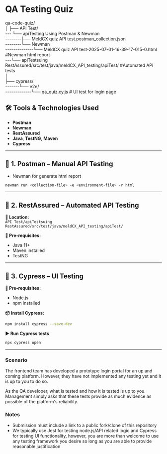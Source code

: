# QA Testing Quiz
qa-code-quiz/<br>
│
├── API Test/<br>
--- └── apiTesting Using Postman & Newman<br>
--------├── MeldCX quiz API test.postman_collection.json<br>
--------└── Newman <br>
--------------└── MeldCX quiz API test-2025-07-01-16-39-17-015-0.html       #Newman html report<br>
---└── apiTestsuing RestAssured/src/test/java/meldCX_API_testing/apiTest/    #Automated API tests<br>
│<br>
├── cypress/<br>
-------└── e2e/<br>
 -------------└── qa_quiz.cy.js # UI test for login page<br>


## 🛠 Tools & Technologies Used

- **Postman**
- **Newman**
- **RestAssured**
-  **Java**, **TestNG**, **Maven**
- **Cypress**
---
## 🔹 1. Postman – Manual API Testing
- Newman for generate html report

```bash
newman run <collection-file> -e <environment-file> -r html
```
---

## 🔹 2. RestAssured – Automated API Testing

**📂 Location:**  
`API Test/apiTestsuing RestAssured/src/test/java/meldCX_API_testing/apiTest/`

**🧰 Pre-requisites:**

- Java 11+
- Maven installed
- TestNG
---
## 🔹 3. Cypress – UI Testing
**🧰 Pre-requisites:**

- Node.js
- npm installed


**📦 Install Cypress:**

```bash
npm install cypress --save-dev
```
**▶️ Run Cypress tests**
```bash
npx cypress open
```

---
### Scenario
The frontend team has developed a prototype login portal for an up and coming platform.
However, they have not implemented any testing yet and it is up to you to do so.

As the QA developer, what is tested and how it is tested is up to you.
Management simply asks that these tests provide as much evidence as possible of the platform's reliability.

### Notes
- Submission must include a link to a public fork/clone of this repository
- We typically use Jest for testing node.js/API related logic and Cypress for testing UI functionality, however, you are more than welcome to use any testing framework you desire so long as you are able to provide reasonable justification
